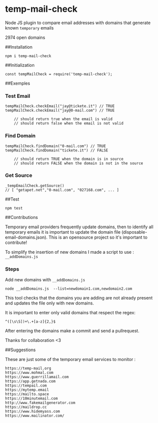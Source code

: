 # temp-mail-check
Node JS plugin to compare email addresses with domains that generate known `temporary` emails

2974 open domains


##Installation

	npm i temp-mail-check


##Initialization

	const tempMailCheck = require('temp-mail-check'); 
	
	

##Exemples


### Test Email 

	tempMailCheck.checkEmail("jay@tickete.it") // TRUE
	tempMailCheck.checkEmail("jay@0-mail.com") // TRUE
		
		// should return true when the email is valid
		// should return false when the email is not valid
		
		
	
	
### Find Domain 

	tempMailCheck.findDomain("0-mail.com") // TRUE
	tempMailCheck.findDomain("tickete.it") // FALSE
		
		// should return TRUE when the domain is in source
		// should return FALSE when the domain is not in the source
		
		
### Get Source

	_tempEmailCheck.getSource() 
	// [ "getapet.net","0-mail.com", "027168.com", ... ]
	


##Test


	npm test
	
	
	
##Contributions	

Temporary email providers frequently update domains, then to identify all temporary emails it is important to update the domain file (disposable-email-domains.json).
This is an opensource project so it's important to contribute!

To simplify the insertion of new domains I made a script to use : `__addDomains.js`

### Steps

 Add new domains with `__addDomains.js`
	
	node __addDomains.js  --list=newdomain1.com,newdomain2.com


This tool checks that the domains you are adding are not already present and updates the file only with new domains.

It is important to enter only valid domains that respect the regex: 

	^([\s\S])+\.+[a-z]{2,}$

After entering the domains make a commit and send a pullrequest.


Thanks for collaboration <3 


##Suggestions	

These are just some of the temporary email services to monitor : 


	https://temp-mail.org
	https://www.mohmal.com
	https://www.guerrillamail.com
	https://app.getnada.com
	https://tempail.com
	https://mytemp.email
	https://mailto.space
	https://10minutemail.com
	http://www.fakemailgenerator.com
	https://maildrop.cc
	https://www.hidemyass.com
	https://www.mailinator.com/